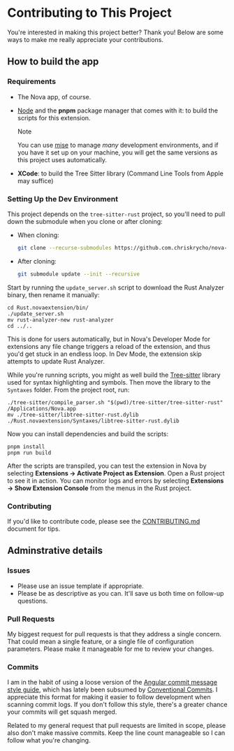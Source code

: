 # Contributing to This Project

You're interested in making this project better? Thank you! Below are some ways to make me really appreciate your contributions.

## How to build the app

### Requirements

- The Nova app, of course.

- [Node](https://nodejs.org/) and the **pnpm** package manager that comes with it: to build the scripts for this extension.

  > [!NOTE]
  > You can use [mise](https://mise.jdx.dev) to manage _many_ development environments, and if you have it set up on your machine, you will get the same versions as this project uses automatically.

- **XCode**: to build the Tree Sitter library (Command Line Tools from Apple may suffice)

### Setting Up the Dev Environment

This project depends on the `tree-sitter-rust` project, so you'll need to pull down the submodule when you clone or after cloning:

- When cloning:

  ```sh
  git clone --recurse-submodules https://github.com.chriskrycho/nova-rust
  ```

- After cloning:

  ```sh
  git submodule update --init --recursive
  ```

Start by running the `update_server.sh` script to download the Rust Analyzer binary, then rename it manually:

```shell
cd Rust.novaextension/bin/
./update_server.sh
mv rust-analyzer-new rust-analyzer
cd ../..
```

This is done for users automatically, but in Nova's Developer Mode for extensions any file change triggers a reload of the extension, and thus you'd get stuck in an endless loop. In Dev Mode, the extension skip attempts to update Rust Analyzer.

While you're running scripts, you might as well build the [Tree-sitter](https://tree-sitter.github.io/tree-sitter/) library used for syntax highlighting and symbols. Then move the library to the `Syntaxes` folder. From the project root, run:

```shell
./tree-sitter/compile_parser.sh "$(pwd)/tree-sitter/tree-sitter-rust" /Applications/Nova.app
mv ./tree-sitter/libtree-sitter-rust.dylib ./Rust.novaextension/Syntaxes/libtree-sitter-rust.dylib
```

Now you can install dependencies and build the scripts:

```shell
pnpm install
pnpm run build
```

After the scripts are transpiled, you can test the extension in Nova by selecting **Extensions -> Activate Project as Extension**. Open a Rust project to see it in action. You can monitor logs and errors by selecting **Extensions -> Show Extension Console** from the menus in the Rust project.

### Contributing

If you'd like to contribute code, please see the [CONTRIBUTING.md](https://github.com.chriskrycho/nova-rust/blob/main/CONTRIBUTING.md) document for tips.

## Adminstrative details

### Issues

- Please use an issue template if appropriate.
- Please be as descriptive as you can. It'll save us both time on follow-up questions.

### Pull Requests

My biggest request for pull requests is that they address a single concern. That could mean a single feature, or a single file of configuration parameters. Please make it manageable for me to review your changes.

### Commits

I am in the habit of using a loose version of the [Angular commit message style guide](https://github.com/angular/angular/blob/master/CONTRIBUTING.md#commit), which has lately been subsumed by [Conventional Commits](https://www.conventionalcommits.org/). I appreciate this format for making it easier to follow development when scanning commit logs. If you don't follow this style, there's a greater chance your commits will get squash merged.

Related to my general request that pull requests are limited in scope, please also don't make massive commits. Keep the line count manageable so I can follow what you're changing.

